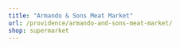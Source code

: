```yaml
---
title: "Armando & Sons Meat Market"
url: /providence/armando-and-sons-meat-market/
shop: supermarket
---
```

